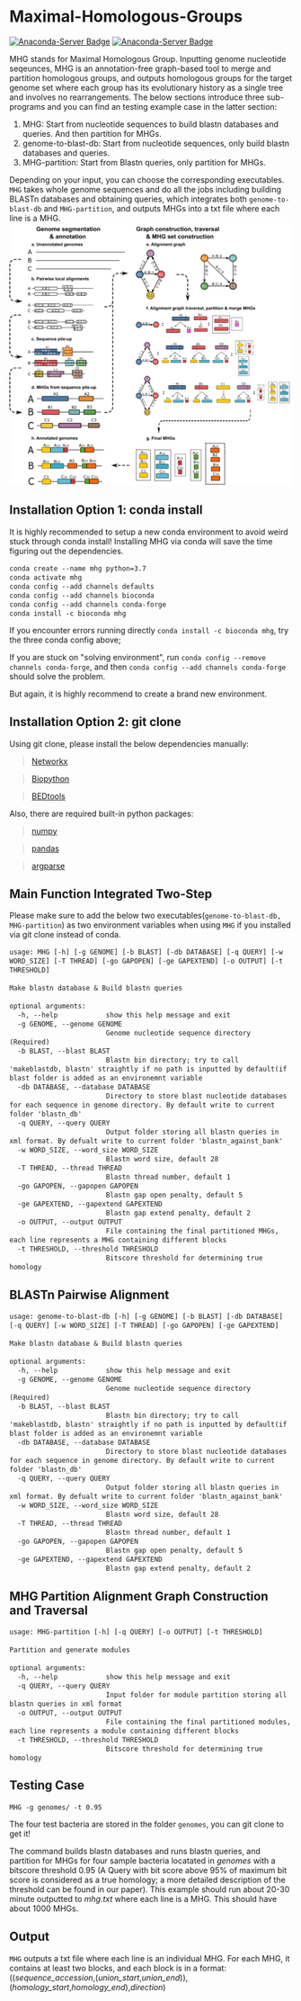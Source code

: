 # Maximal-Homologous-Groups

[![Anaconda-Server Badge](https://anaconda.org/bioconda/mhg/badges/installer/conda.svg)](https://anaconda.org/bioconda/mhg)  [![Anaconda-Server Badge](https://anaconda.org/bioconda/mhg/badges/downloads.svg)](https://anaconda.org/bioconda/mhg)

MHG stands for Maximal Homologous Group. Inputting genome nucleotide seqeunces, MHG is an annotation-free graph-based tool to merge and partition homologous groups, and outputs homologous groups for the target genome set where each group has its evolutionary history as a single tree and involves no rearrangements. The below sections introduce three sub-programs and you can find an testing example case in the latter section:
1. MHG: Start from nucleotide sequences to build blastn databases and queries. And then partition for MHGs.
2. genome-to-blast-db: Start from nucleotide sequences, only build blastn databases and queries.
3. MHG-partition: Start from Blastn queries, only partition for MHGs.

Depending on your input, you can choose the corresponding executables. ```MHG``` takes whole genome sequences and do all the jobs including building BLASTn databases and obtaining queries, which integrates both ```genome-to-blast-db``` and ```MHG-partition```, and outputs MHGs into a txt file where each line is a MHG. 
![Algorithm Overview](https://github.com/NakhlehLab/Maximal-Homologous-Groups/blob/main/algorithm.png)

## Installation Option 1: conda install
It is highly recommended to setup a new conda environment to avoid weird stuck through conda install! Installing MHG via conda will save the time figuring out the dependencies.
```
conda create --name mhg python=3.7 
conda activate mhg
conda config --add channels defaults
conda config --add channels bioconda
conda config --add channels conda-forge
conda install -c bioconda mhg
```

If you encounter errors running directly ```conda install -c bioconda mhg```, try the three conda config above;

If you are stuck on "solving environment", run ```conda config --remove channels conda-forge```, and then ```conda config --add channels conda-forge``` should solve the problem.

But again, it is highly recommend to create a brand new environment. 

## Installation Option 2: git clone 
Using git clone, please install the below dependencies manually:

> [Networkx](https://networkx.org/)

> [Biopython](https://biopython.org/)

> [BEDtools](https://bedtools.readthedocs.io/en/latest/)

Also, there are required built-in python packages:

> [numpy](https://pypi.org/project/numpy/)

> [pandas](https://pypi.org/project/pandas/)

> [argparse](https://pypi.org/project/argparse/)



## **Main Function** Integrated Two-Step
Please make sure to add the below two executables(```genome-to-blast-db, MHG-partition```) as two environment variables when using ```MHG``` if you installed via git clone instead of conda. 

```
usage: MHG [-h] [-g GENOME] [-b BLAST] [-db DATABASE] [-q QUERY] [-w WORD_SIZE] [-T THREAD] [-go GAPOPEN] [-ge GAPEXTEND] [-o OUTPUT] [-t THRESHOLD]

Make blastn database & Build blastn queries

optional arguments:
  -h, --help            show this help message and exit
  -g GENOME, --genome GENOME
                        Genome nucleotide sequence directory (Required)
  -b BLAST, --blast BLAST
                        Blastn bin directory; try to call 'makeblastdb, blastn' straightly if no path is inputted by default(if blast folder is added as an environemnt variable
  -db DATABASE, --database DATABASE
                        Directory to store blast nucleotide databases for each sequence in genome directory. By default write to current folder 'blastn_db'
  -q QUERY, --query QUERY
                        Output folder storing all blastn queries in xml format. By defualt write to current folder 'blastn_against_bank'
  -w WORD_SIZE, --word_size WORD_SIZE
                        Blastn word size, default 28
  -T THREAD, --thread THREAD
                        Blastn thread number, default 1
  -go GAPOPEN, --gapopen GAPOPEN
                        Blastn gap open penalty, default 5
  -ge GAPEXTEND, --gapextend GAPEXTEND
                        Blastn gap extend penalty, default 2
  -o OUTPUT, --output OUTPUT
                        File containing the final partitioned MHGs, each line represents a MHG containing different blocks
  -t THRESHOLD, --threshold THRESHOLD
                        Bitscore threshold for determining true homology
```


## **BLASTn** Pairwise Alignment
```
usage: genome-to-blast-db [-h] [-g GENOME] [-b BLAST] [-db DATABASE] [-q QUERY] [-w WORD_SIZE] [-T THREAD] [-go GAPOPEN] [-ge GAPEXTEND]

Make blastn database & Build blastn queries

optional arguments:
  -h, --help            show this help message and exit
  -g GENOME, --genome GENOME
                        Genome nucleotide sequence directory (Required)
  -b BLAST, --blast BLAST
                        Blastn bin directory; try to call 'makeblastdb, blastn' straightly if no path is inputted by default(if blast folder is added as an environemnt variable
  -db DATABASE, --database DATABASE
                        Directory to store blast nucleotide databases for each sequence in genome directory. By default write to current folder 'blastn_db'
  -q QUERY, --query QUERY
                        Output folder storing all blastn queries in xml format. By defualt write to current folder 'blastn_against_bank'
  -w WORD_SIZE, --word_size WORD_SIZE
                        Blastn word size, default 28
  -T THREAD, --thread THREAD
                        Blastn thread number, default 1
  -go GAPOPEN, --gapopen GAPOPEN
                        Blastn gap open penalty, default 5
  -ge GAPEXTEND, --gapextend GAPEXTEND
                        Blastn gap extend penalty, default 2
```

## **MHG Partition** Alignment Graph Construction and Traversal
```
usage: MHG-partition [-h] [-q QUERY] [-o OUTPUT] [-t THRESHOLD]

Partition and generate modules

optional arguments:
  -h, --help            show this help message and exit
  -q QUERY, --query QUERY
                        Input folder for module partition storing all blastn queries in xml format
  -o OUTPUT, --output OUTPUT
                        File containing the final partitioned modules, each line represents a module containing different blocks
  -t THRESHOLD, --threshold THRESHOLD
                        Bitscore threshold for determining true homology
```


## Testing Case
```
MHG -g genomes/ -t 0.95
```
The four test bacteria are stored in the folder ```genomes```, you can git clone to get it!

The command builds blastn databases and runs blastn queries, and partition for MHGs for four sample bacteria locatated in *genomes* with a bitscore threshold 0.95 (A Query with bit score above 95% of maximum bit score is considered as a true homology; a more detailed description of the threshold can be found in our paper). This example should run about 20-30 minute outputted to *mhg.txt* where each line is a MHG. This should have about 1000 MHGs. 


## Output
```MHG``` outputs a txt file where each line is an individual MHG. For each MHG, it contains at least two blocks, and each block is in a format:
((*sequence_accession*,(*union_start*,*union_end*)),(*homology_start*,*homology_end*),*direction*)
